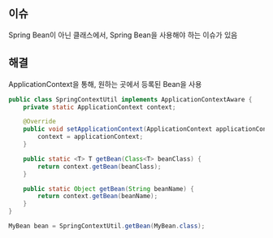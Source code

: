 ## 이슈
Spring Bean이 아닌 클래스에서, Spring Bean을 사용해야 하는 이슈가 있음

## 해결
ApplicationContext을 통해, 원하는 곳에서 등록된 Bean을 사용
```java
public class SpringContextUtil implements ApplicationContextAware {
	private static ApplicationContext context;

	@Override
	public void setApplicationContext(ApplicationContext applicationContext) throws BeansException {
		context = applicationContext;
	}

	public static <T> T getBean(Class<T> beanClass) {
		return context.getBean(beanClass);
	}

	public static Object getBean(String beanName) {
		return context.getBean(beanName);
	}
}
```

```java
MyBean bean = SpringContextUtil.getBean(MyBean.class);
```